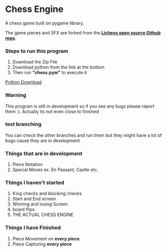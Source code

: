 # Chess Engine
A chess game built on pygame library.

The game pieces and SFX are forked from the [**Lichess open source Github repo**](https://github.com/lichess-org).

### Steps to run this program

1. Download the Zip File
2. Download python from the link at the bottom
3. Then run **"chess.pyw"** to execute it

[Python Download](https://www.python.org/downloads/)

 ### **Warning** 
 
 This program is still in development so if you see any bugs please report them :).
 Actually its not even close to finished

 ### test branching

 You can check the other branches and run them but they might have a lot of bugs cause they are in development

 ### Things that are in development

 1. Piece Notation
 2. Special Moves ex. En Passant, Castle etc.

### Things I haven't started

1. King checks and blocking checks
2. Start and End screen
3. Winning and losing Screen
4. board flips
5. THE ACTUAL CHESS ENGINE

### Things I have Finished

1. Piece Movement on **every piece**
2. Piece Capturing **every piece**
